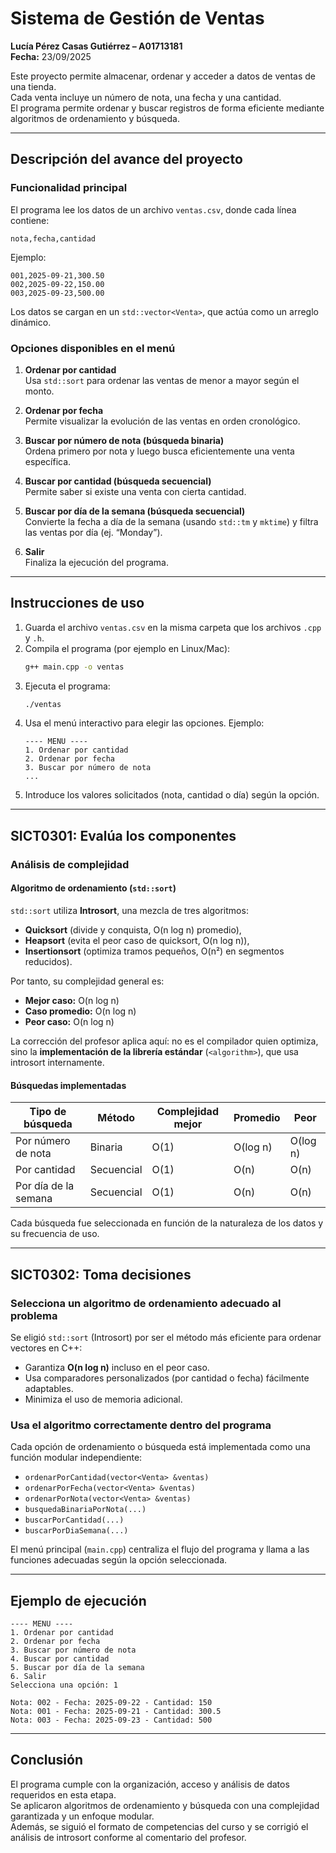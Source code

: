 # Sistema de Gestión de Ventas

**Lucía Pérez Casas Gutiérrez – A01713181**  
**Fecha:** 23/09/2025  

Este proyecto permite almacenar, ordenar y acceder a datos de ventas de una tienda.  
Cada venta incluye un número de nota, una fecha y una cantidad.  
El programa permite ordenar y buscar registros de forma eficiente mediante algoritmos de ordenamiento y búsqueda.

---

## Descripción del avance del proyecto

### Funcionalidad principal

El programa lee los datos de un archivo `ventas.csv`, donde cada línea contiene:
```
nota,fecha,cantidad
```
Ejemplo:
```
001,2025-09-21,300.50
002,2025-09-22,150.00
003,2025-09-23,500.00
```

Los datos se cargan en un `std::vector<Venta>`, que actúa como un arreglo dinámico.

### Opciones disponibles en el menú

1. **Ordenar por cantidad**  
   Usa `std::sort` para ordenar las ventas de menor a mayor según el monto.

2. **Ordenar por fecha**  
   Permite visualizar la evolución de las ventas en orden cronológico.

3. **Buscar por número de nota (búsqueda binaria)**  
   Ordena primero por nota y luego busca eficientemente una venta específica.

4. **Buscar por cantidad (búsqueda secuencial)**  
   Permite saber si existe una venta con cierta cantidad.

5. **Buscar por día de la semana (búsqueda secuencial)**  
   Convierte la fecha a día de la semana (usando `std::tm` y `mktime`) y filtra las ventas por día (ej. “Monday”).

6. **Salir**  
   Finaliza la ejecución del programa.

---

## Instrucciones de uso

1. Guarda el archivo `ventas.csv` en la misma carpeta que los archivos `.cpp` y `.h`.
2. Compila el programa (por ejemplo en Linux/Mac):
   ```bash
   g++ main.cpp -o ventas
   ```
3. Ejecuta el programa:
   ```bash
   ./ventas
   ```
4. Usa el menú interactivo para elegir las opciones.
   Ejemplo:
   ```
   ---- MENU ----
   1. Ordenar por cantidad
   2. Ordenar por fecha
   3. Buscar por número de nota
   ...
   ```
5. Introduce los valores solicitados (nota, cantidad o día) según la opción.

---

## SICT0301: Evalúa los componentes

### Análisis de complejidad

#### Algoritmo de ordenamiento (`std::sort`)
`std::sort` utiliza **Introsort**, una mezcla de tres algoritmos:
- **Quicksort** (divide y conquista, O(n log n) promedio),
- **Heapsort** (evita el peor caso de quicksort, O(n log n)),
- **Insertionsort** (optimiza tramos pequeños, O(n²) en segmentos reducidos).

Por tanto, su complejidad general es:
- **Mejor caso:** O(n log n)
- **Caso promedio:** O(n log n)
- **Peor caso:** O(n log n)

La corrección del profesor aplica aquí: no es el compilador quien optimiza, sino la **implementación de la librería estándar** (`<algorithm>`), que usa introsort internamente.

#### Búsquedas implementadas

| Tipo de búsqueda | Método | Complejidad mejor | Promedio | Peor |
|------------------|---------|------------------|-----------|-------|
| Por número de nota | Binaria | O(1) | O(log n) | O(log n) |
| Por cantidad | Secuencial | O(1) | O(n) | O(n) |
| Por día de la semana | Secuencial | O(1) | O(n) | O(n) |

Cada búsqueda fue seleccionada en función de la naturaleza de los datos y su frecuencia de uso.

---

## SICT0302: Toma decisiones

### Selecciona un algoritmo de ordenamiento adecuado al problema

Se eligió `std::sort` (Introsort) por ser el método más eficiente para ordenar vectores en C++:
- Garantiza **O(n log n)** incluso en el peor caso.
- Usa comparadores personalizados (por cantidad o fecha) fácilmente adaptables.
- Minimiza el uso de memoria adicional.

### Usa el algoritmo correctamente dentro del programa

Cada opción de ordenamiento o búsqueda está implementada como una función modular independiente:
- `ordenarPorCantidad(vector<Venta> &ventas)`
- `ordenarPorFecha(vector<Venta> &ventas)`
- `ordenarPorNota(vector<Venta> &ventas)`
- `busquedaBinariaPorNota(...)`
- `buscarPorCantidad(...)`
- `buscarPorDiaSemana(...)`

El menú principal (`main.cpp`) centraliza el flujo del programa y llama a las funciones adecuadas según la opción seleccionada.

---

## Ejemplo de ejecución

```
---- MENU ----
1. Ordenar por cantidad
2. Ordenar por fecha
3. Buscar por número de nota
4. Buscar por cantidad
5. Buscar por día de la semana
6. Salir
Selecciona una opción: 1

Nota: 002 - Fecha: 2025-09-22 - Cantidad: 150
Nota: 001 - Fecha: 2025-09-21 - Cantidad: 300.5
Nota: 003 - Fecha: 2025-09-23 - Cantidad: 500
```

---

## Conclusión

El programa cumple con la organización, acceso y análisis de datos requeridos en esta etapa.  
Se aplicaron algoritmos de ordenamiento y búsqueda con una complejidad garantizada y un enfoque modular.  
Además, se siguió el formato de competencias del curso y se corrigió el análisis de introsort conforme al comentario del profesor.
